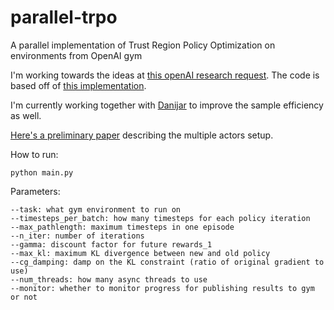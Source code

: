 # parallel-trpo

A parallel implementation of Trust Region Policy Optimization on environments from OpenAI gym

I'm working towards the ideas at [this openAI research request](https://openai.com/requests-for-research/#parallel-trpo).
The code is based off of [this implementation](https://github.com/ilyasu123/trpo).

I'm currently working together with [Danijar](https://github.com/danijar) to improve the sample efficiency as well.

[Here's a preliminary paper](http://kvfrans.com/static/trpo.pdf) describing the multiple actors setup.

How to run:
```
python main.py
```
Parameters:
```
--task: what gym environment to run on
--timesteps_per_batch: how many timesteps for each policy iteration
--max_pathlength: maximum timesteps in one episode
--n_iter: number of iterations
--gamma: discount factor for future rewards_1
--max_kl: maximum KL divergence between new and old policy
--cg_damping: damp on the KL constraint (ratio of original gradient to use)
--num_threads: how many async threads to use
--monitor: whether to monitor progress for publishing results to gym or not
```
